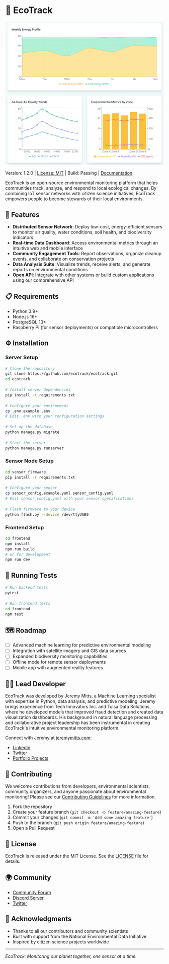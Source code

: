 # 🌱 EcoTrack

![EcoTrack](ecotrack.png)

Version: 1.2.0 | [License: MIT](https://opensource.org/licenses/MIT) | Build: Passing | [Documentation](https://ecotrack.io/docs)

EcoTrack is an open-source environmental monitoring platform that helps communities track, analyze, and respond to local ecological changes. By combining IoT sensor networks with citizen science initiatives, EcoTrack empowers people to become stewards of their local environments.

## 🚀 Features

- **Distributed Sensor Network**: Deploy low-cost, energy-efficient sensors to monitor air quality, water conditions, soil health, and biodiversity indicators
- **Real-time Data Dashboard**: Access environmental metrics through an intuitive web and mobile interface
- **Community Engagement Tools**: Report observations, organize cleanup events, and collaborate on conservation projects
- **Data Analysis Suite**: Visualize trends, receive alerts, and generate reports on environmental conditions
- **Open API**: Integrate with other systems or build custom applications using our comprehensive API

## 📋 Requirements

- Python 3.9+
- Node.js 16+
- PostgreSQL 13+
- Raspberry Pi (for sensor deployments) or compatible microcontrollers

## ⚙️ Installation

### Server Setup

```bash
# Clone the repository
git clone https://github.com/ecotrack/ecotrack.git
cd ecotrack

# Install server dependencies
pip install -r requirements.txt

# Configure your environment
cp .env.example .env
# Edit .env with your configuration settings

# Set up the database
python manage.py migrate

# Start the server
python manage.py runserver
```

### Sensor Node Setup

```bash
cd sensor_firmware
pip install -r requirements.txt

# Configure your sensor
cp sensor_config.example.yaml sensor_config.yaml
# Edit sensor_config.yaml with your sensor specifications

# Flash firmware to your device
python flash.py --device /dev/ttyUSB0
```

### Frontend Setup

```bash
cd frontend
npm install
npm run build
# or for development
npm run dev
```

## 🧪 Running Tests

```bash
# Run backend tests
pytest

# Run frontend tests
cd frontend
npm test
```

## 🗺️ Roadmap

- [ ] Advanced machine learning for predictive environmental modeling
- [ ] Integration with satellite imagery and GIS data sources
- [ ] Expanded biodiversity monitoring capabilities
- [ ] Offline mode for remote sensor deployments
- [ ] Mobile app with augmented reality features

## 👨‍💻 Lead Developer

EcoTrack was developed by Jeremy Mitts, a Machine Learning specialist with expertise in Python, data analysis, and predictive modeling. Jeremy brings experience from Tech Innovators Inc. and Tulsa Data Solutions, where he developed models that improved fraud detection and created data visualization dashboards. His background in natural language processing and collaborative project leadership has been instrumental in creating EcoTrack's intuitive environmental monitoring platform.

Connect with Jeremy at [jeremymitts.com](https://jeremymitts.com/):
- [LinkedIn](https://www.linkedin.com/in/jeremy-mitts/)
- [Twitter](https://x.com/jermitts)
- [Portfolio Projects](https://github.com/jerm014?tab=repositories)

## 👥 Contributing

We welcome contributions from developers, environmental scientists, community organizers, and anyone passionate about environmental monitoring! Please see our [Contributing Guidelines](CONTRIBUTING.md) for more information.

1. Fork the repository
2. Create your feature branch (`git checkout -b feature/amazing-feature`)
3. Commit your changes (`git commit -m 'Add some amazing feature'`)
4. Push to the branch (`git push origin feature/amazing-feature`)
5. Open a Pull Request

## 📄 License

EcoTrack is released under the MIT License. See the [LICENSE](LICENSE) file for details.

## 🌍 Community

- [Community Forum](https://community.ecotrack.io)
- [Discord Server](https://discord.gg/ecotrack)
- [Twitter](https://twitter.com/ecotrackorg)

## 🙏 Acknowledgments

- Thanks to all our contributors and community scientists
- Built with support from the National Environmental Data Initiative
- Inspired by citizen science projects worldwide

---

*EcoTrack: Monitoring our planet together, one sensor at a time.*
